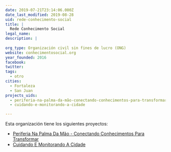 ```yaml
---
date: 2019-07-21T23:14:06.000Z
date_last_modified: 2019-08-28
uid: rede-conhecimento-social
title: |
  Rede Conhecimento Social
legal_name: 
description: |
  
org_type: Organización civil sin fines de lucro (ONG)
website: conhecimentosocial.org
year_founded: 2016
facebook: 
twitter: 
tags:
  - otro
cities: 
  - Fortaleza
  - San Juan
projects_uids:
  - periferia-na-palma-da-mão-conectando-conhecimentos-para-transformar
  - cuidando-e-monitorando-a-cidade

---
```


Esta organización tiene los siguientes proyectos:

- [Periferia Na Palma Da Mão - Conectando Conhecimentos Para Transformar](/proyectos/periferia-na-palma-da-mão-conectando-conhecimentos-para-transformar)
- [Cuidando E Monitorando A Cidade](/proyectos/cuidando-e-monitorando-a-cidade)

